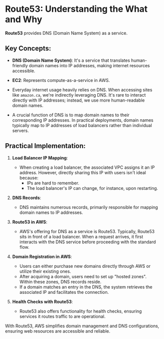 # Route53: Understanding the What and Why

**Route53** provides DNS (Domain Name System) as a service.

## Key Concepts:

- **DNS (Domain Name System)**: It's a service that translates human-friendly domain names into IP addresses, making internet resources accessible.

- **EC2**: Represents compute-as-a-service in AWS.

- Everyday internet usage heavily relies on DNS. When accessing sites like `amazon.ca`, we're indirectly leveraging DNS. It's rare to interact directly with IP addresses; instead, we use more human-readable domain names.

- A crucial function of DNS is to map domain names to their corresponding IP addresses. In practical deployments, domain names typically map to IP addresses of load balancers rather than individual servers.

## Practical Implementation:

1. **Load Balancer IP Mapping**: 
    - When creating a load balancer, the associated VPC assigns it an IP address. However, directly sharing this IP with users isn't ideal because:
        - IPs are hard to remember.
        - The load balancer's IP can change, for instance, upon restarting.

2. **DNS Records**:
    - DNS maintains numerous records, primarily responsible for mapping domain names to IP addresses.

3. **Route53 in AWS**:
    - AWS's offering for DNS as a service is Route53. Typically, Route53 sits in front of a load balancer. When a request arrives, it first interacts with the DNS service before proceeding with the standard flow.

4. **Domain Registration in AWS**:
    - Users can either purchase new domains directly through AWS or utilize their existing ones.
    - After acquiring a domain, users need to set up "hosted zones". Within these zones, DNS records reside.
    - If a domain matches an entry in the DNS, the system retrieves the associated IP and facilitates the connection.

5. **Health Checks with Route53**: 
    - Route53 also offers functionality for health checks, ensuring services it routes traffic to are operational.

With Route53, AWS simplifies domain management and DNS configurations, ensuring web resources are accessible and reliable.
